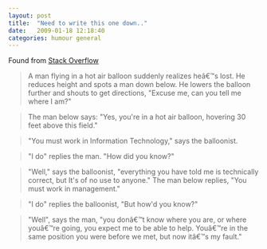 ```yaml
---
layout: post
title:  "Need to write this one down.."
date:   2009-01-18 12:18:40 
categories: humour general 
---
```

Found from [Stack Overflow](http://stackoverflow.com/questions/234075/programmer-jokes-whats-your-best-one)

> A man flying in a hot air balloon suddenly realizes heâ€™s lost. He reduces height and spots a man down below. He lowers the balloon further and shouts to get directions, "Excuse me, can you tell me where I am?"

> The man below says: "Yes, you're in a hot air balloon, hovering 30 feet above this field."

> "You must work in Information Technology," says the balloonist.

> "I do" replies the man. "How did you know?"

> "Well," says the balloonist, "everything you have told me is technically correct, but It's of no use to anyone." The man below replies, "You must work in management."

> "I do" replies the balloonist, "But how'd you know?"

> "Well", says the man, "you donâ€™t know where you are, or where youâ€™re going, you expect me to be able to help. Youâ€™re in the same position you were before we met, but now itâ€™s my fault."
